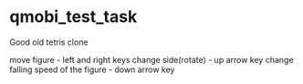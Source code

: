 # qmobi_test_task
Good old tetris clone

move figure - left and right keys
change side(rotate) - up arrow key
change falling speed of the figure - down arrow key
